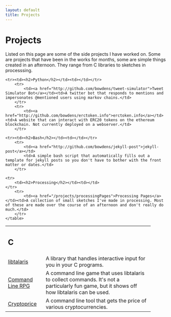 ```yaml
---
layout: default
title: Projects
---
```


<h1>Projects</h1>
<p>Listed on this page are some of the side projects I have worked on. Some are projects that have been in the works for months, some are simple things created in an afternoon. They range from C libraries to sketches in processsing.</p>


<div class="project-list">
    <table class="no-table" style="width:90%">
    <tr><td><h2>C</h2></td><td></td></tr>
        <tr>
            <td><a href="http://github.com/bowdens/input-handler">libtalaris</a></td>
            <td>A library that handles interactive input for you in your C programs.</td>
        </tr>
        <tr>
            <td><a href="http://github.com/bowdens/cli_rpg">Command Line RPG</a></td><td>A command line game that uses libtalaris to collect commands. It's not a particularly fun game, but it shows off how libtalaris can be used.</td>
        </tr>
        <tr>
            <td><a href="http://github.com/bowdens/cryptoprice">Cryptoprice</a></td><td>A command line tool that gets the price of various cryptocurrencies.</td>
        </tr>

    <tr><td><h2>Python</h2></td><td></td></tr>
        <tr>
            <td><a href="http://github.com/bowdens/tweet-simulator">Tweet Simulator Bot</a></td><td>A twitter bot that responds to mentions and impersonates @mentioned users using markov chains.</td>
        </tr>
        <tr>
            <td><a href="http://github.com/bowdens/erctoken.info">erctoken.info</a></td><td>A website that can interact with ERC20 tokens on the ethereum blockchain. Not currently deployed on a webserver.</td>
        </tr>

    <tr><td><h2>Bash</h2></td><td></td></tr>
        <tr>
            <td><a href="http://github.com/bowdens/jekyll-post">jekyll-post</a></td>
            <td>A simple bash script that automatically fills out a template for jekyll posts so you don't have to bother with the front matter or dates.</td>
        </tr>

    <tr>
        <td><h2>Processing</h2></td><td></td>
    </tr>
        <tr>
            <td><a href="/projects/processingPages">Processing Pages</a></td><td>A collection of small sketches I've made in processing. Most of these are made over the course of an afternoon and don't really do much.</td>
        </tr>
    </table>
</div>

